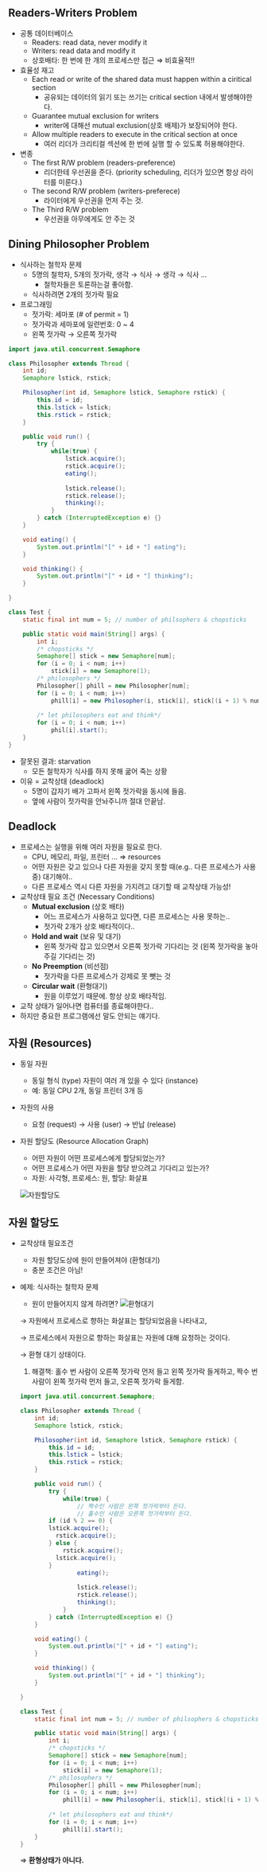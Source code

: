 ## Readers-Writers Problem

- 공통 데이터베이스
    - Readers: read data, never modify it
    - Writers: read data and modify it
    - 상호배타: 한 번에 한 개의 프로세스만 접근 ⇒ 비효율적!!
- 효율성 재고
    - Each read or write of the shared data must happen within a ciritical section
        - 공유되는 데이터의 읽기 또는 쓰기는 critical section 내에서 발생해야한다.
    - Guarantee mutual exclusion for writers
        - writer에 대해선 mutual exclusion(상호 배제)가 보장되어야 한다.
    - Allow multiple readers to execute in the critical section at once
        - 여러 리더가 크리티컬 섹션에 한 번에 실행 할 수 있도록 허용해야한다.
- 변종
    - The first R/W problem (readers-preference)
        - 리더한테 우선권을 준다. (priority scheduling, 리더가 있으면 항상 라이터를 미룬다.)
    - The second R/W problem (writers-preferece)
        - 라이터에게 우선권을 먼저 주는 것.
    - The Third R/W problem
        - 우선권을 아무에게도 안 주는 것

## Dining Philosopher Problem

- 식사하는 철학자 문제
    - 5명의 철학자, 5개의 젓가락, 생각 → 식사 → 생각 → 식사 ...
        - 철학자들은 토론하는걸 좋아함.
    - 식사하려면 2개의 젓가락 필요
- 프로그래밍
    - 젓가락: 세마포 (# of permit = 1)
    - 젓가락과 세마포에 일련번호: 0 ~ 4
    - 왼쪽 젓가락 → 오른쪽 젓가락

```java
import java.util.concurrent.Semaphore

class Philosopher extends Thread {
	int id;
	Semaphore lstick, rstick;

	Philosopher(int id, Semaphore lstick, Semaphore rstick) {
		this.id = id;
		this.lstick = lstick;
		this.rstick = rstick;
	}

	public void run() {
		try {
			while(true) {
				lstick.acquire();
				rstick.acquire();
				eating();
			
				lstick.release();
				rstick.release();
				thinking();
			}
		} catch (InterruptedException e) {}
	}

	void eating() {
		System.out.println("[" + id + "] eating");
	}

	void thinking() {
		System.out.println("[" + id + "] thinking");
	}

}

class Test {
	static final int num = 5; // number of philsophers & chopsticks

	public static void main(String[] args) {
		int i;
		/* chopsticks */
		Semaphore[] stick = new Semaphore[num];
		for (i = 0; i < num; i++)
			stick[i] = new Semaphore(1);
		/* philosophers */
		Philosopher[] phill = new Philosopher[num];
		for (i = 0; i < num; i++)
			phill[i] = new Philosopher(i, stick[i], stick[(i + 1) % num];
	
		/* let philosophers eat and think*/
		for (i = 0; i < num; i++)
			phil[i].start();
	}
}
```

- 잘못된 결과: starvation
    - 모든 철학자가 식사를 하지 못해 굶어 죽는 상황
- 이유 = 교착상태 (deadlock)
    - 5명이 갑자기 배가 고파서 왼쪽 젓가락을 동시에 들음.
    - 옆에 사람이 젓가락을 안놔주니까 절대 안끝남.

## Deadlock

- 프로세스는 실행을 위해 여러 자원을 필요로 한다.
    - CPU, 메모리, 파일, 프린터 ... ⇒ resources
    - 어떤 자원은 갖고 있으나 다른 자원을 갖지 못할 때(e.g.. 다른 프로세스가 사용중) 대기해야..
    - 다른 프로세스 역시 다른 자원을 가지려고 대기할 때 교착상태 가능성!
- 교착상태 필요 조건 (Necessary Conditions)
    - **Mutual exclusion** (상호 배타)
        - 어느 프로세스가 사용하고 있다면, 다른 프로세스는 사용 못하는..
        - 젓가락 2개가 상호 배타적이다..
    - **Hold and wait** (보유 및 대기)
        - 왼쪽 젓가락 잡고 있으면서 오른쪽 젓가락 기다리는 것 (왼쪽 젓가락을 놓아주길 기다리는 것)
    - **No Preemption** (비선점)
        - 젓가락을 다른 프로세스가 강제로 못 뺏는 것
    - **Circular wait** (환형대기)
        - 원을 이루었기 때문에. 항상 상호 배타적임.
- 교착 상태가 일어나면 컴퓨터를 종료해야한다..
- 하지만 중요한 프로그램에선 말도 안되는 얘기다.

## 자원 (Resources)

- 동일 자원
    - 동일 형식 (type) 자원이 여러 개 있을 수 있다 (instance)
    - 예: 동일 CPU 2개, 동일 프린터 3개 등
- 자원의 사용
    - 요청 (request) → 사용 (user) → 반납 (release)
- 자원 할당도 (Resource Allocation Graph)
    - 어떤 자원이 어떤 프로세스에게 할당되었는가?
    - 어떤 프로세스가 어떤 자원을 할당 받으려고 기다리고 있는가?
    - 자원: 사각형, 프로세스: 원, 할당: 화살표

  ![자원할당도](https://user-images.githubusercontent.com/64122884/154290588-c3482c9e-5416-465e-bde4-597ab008d81a.png)


## 자원 할당도

- 교착상태 필요조건
    - 자원 할당도상에 원이 만들어져야 (환형대기)
    - 충분 조건은 아님!
- 예제: 식사하는 철학자 문제
    - 원이 만들어지지 않게 하려면?
      ![환형대기](https://user-images.githubusercontent.com/64122884/154290609-53d86c45-cfb6-4073-96f0-73a8ff9cc944.png)

  → 자원에서 프로세스로 향하는 화살표는 할당되었음을 나타내고,

  → 프로세스에서 자원으로 향하는 화살표는 자원에 대해 요청하는 것이다.

  → 환형 대기 상태이다.

    1. 해결책: 홀수 번 사람이 오른쪽 젓가락 먼저 들고 왼쪽 젓가락 들게하고, 짝수 번 사람이 왼쪽 젓가락 먼저 들고, 오른쪽 젓가락 들게함.

    ```java
    import java.util.concurrent.Semaphore;
    
    class Philosopher extends Thread {
    	int id;
    	Semaphore lstick, rstick;
    
    	Philosopher(int id, Semaphore lstick, Semaphore rstick) {
    		this.id = id;
    		this.lstick = lstick;
    		this.rstick = rstick;
    	}
    
    	public void run() {
    		try {
    			while(true) {
    				// 짝수인 사람은 왼쪽 젓가락부터 든다.
    				// 홀수인 사람은 오른쪽 젓가락부터 든다.
    		if (id % 2 == 0) {
            lstick.acquire();
              rstick.acquire();
            } else {
    	        rstick.acquire();
              lstick.acquire();
            }
    				eating();
    			
    				lstick.release();
    				rstick.release();
    				thinking();
    			}
    		} catch (InterruptedException e) {}
    	}
    
    	void eating() {
    		System.out.println("[" + id + "] eating");
    	}
    
    	void thinking() {
    		System.out.println("[" + id + "] thinking");
    	}
    
    }
    
    class Test {
    	static final int num = 5; // number of philsophers & chopsticks
    
    	public static void main(String[] args) {
    		int i;
    		/* chopsticks */
    		Semaphore[] stick = new Semaphore[num];
    		for (i = 0; i < num; i++)
    			stick[i] = new Semaphore(1);
    		/* philosophers */
    		Philosopher[] phill = new Philosopher[num];
    		for (i = 0; i < num; i++)
    			phill[i] = new Philosopher(i, stick[i], stick[(i + 1) % num];
    	
    		/* let philosophers eat and think*/
    		for (i = 0; i < num; i++)
    			phill[i].start();
    	}
    }
    ```

  ⇒ **환형상태가 아니다.**